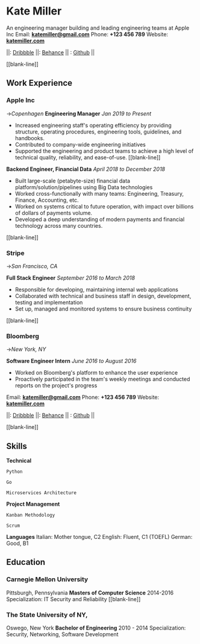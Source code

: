 # **Kate Miller**
An engineering manager building and leading engineering teams at Apple Inc
Email: **<katemiller@gmail.com>**
Phone: **+123 456 789**
Website: **[katemiller.com](katemiller.com)**

||: [Dribbble](URL) ||: [Behance](URL) || : [Github](URL) ||

[[blank-line]]
## Work Experience

### Apple Inc
->_Copenhagen_
**Engineering Manager**
_Jan 2019 to Present_

- Increased engineering staff's operating efficiency by providing structure, operating procedures, engineering tools, guidelines, and handbooks.
- Contributed to company-wide engineering initiatives
- Supported the engineering and product teams to achieve a high level of technical quality, reliability, and ease-of-use.
[[blank-line]]

**Backend Engineer, Financial Data**
_April 2018 to December 2018_

- Built large-scale (petabyte-size) financial data platform/solution/pipelines using Big Data technologies
- Worked cross-functionally with many teams: Engineering, Treasury, Finance, Accounting, etc.
- Worked on systems critical to future operation, with impact over billions of dollars of payments volume.
- Developed a deep understanding of modern payments and financial technology across many countries.

[[blank-line]]

### Stripe
->_San Francisco, CA_

**Full Stack Engineer**
_September 2016 to March 2018_

- Responsible for developing, maintaining internal web applications
- Collaborated with technical and business staff in design, development, testing and implementation
- Set up, managed and monitored systems to ensure business continuity

[[blank-line]]

### Bloomberg
->_New York, NY_

**Software Engineer Intern**
_June 2016 to August 2016_

- Worked on Bloomberg's platform to enhance the user experience
- Proactively participated in the team's weekly meetings and conducted reports on the project's progress

Email: **<katemiller@gmail.com>**
Phone: **+123 456 789**
Website: **[katemiller.com](katemiller.com)**

||: [Dribbble](URL) ||: [Behance](URL) || : [Github](URL) ||

[[blank-line]]


## Skills

**Technical**

`Python`

`Go`

`Microservices Architecture`

**Project Management**

`Kanban Methodology`

`Scrum`

**Languages** 
Italian: Mother tongue, C2
English: Fluent, C1 (TOEFL)
German:  Good, B1

## Education

### Carnegie Mellon University
Pittsburgh, Pennsylvania
**Masters of Computer Science**
2014-2016
Specialization: IT Security and Reliability
[[blank-line]]

### The State University of NY,
Oswego, New York
**Bachelor of Engineering**
2010 - 2014
Specialization: Security, Networking, Software Development
